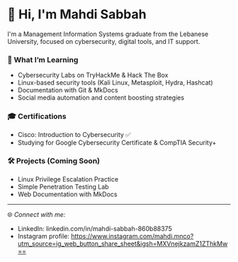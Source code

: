# 👋 Hi, I'm Mahdi Sabbah

I'm a Management Information Systems graduate from the Lebanese University, focused on cybersecurity, digital tools, and IT support.

### 🔐 What I’m Learning
- Cybersecurity Labs on TryHackMe & Hack The Box
- Linux-based security tools (Kali Linux, Metasploit, Hydra, Hashcat)
- Documentation with Git & MkDocs
- Social media automation and content boosting strategies

### 🎓 Certifications
- Cisco: Introduction to Cybersecurity ✅
- Studying for Google Cybersecurity Certificate & CompTIA Security+

### 🛠 Projects (Coming Soon)
- Linux Privilege Escalation Practice
- Simple Penetration Testing Lab
- Web Documentation with MkDocs

---

🌐 *Connect with me:*  
- LinkedIn: linkedin.com/in/mahdi-sabbah-860b88375 
- Instagram profile: https://www.instagram.com/mahdi.mnco?utm_source=ig_web_button_share_sheet&igsh=MXVnejkzamZ1ZThkMw==
